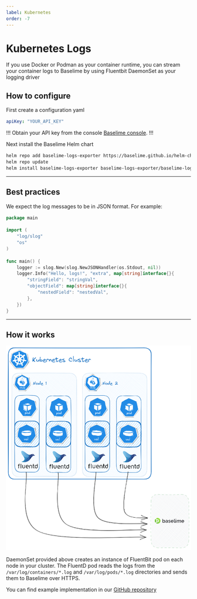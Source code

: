 ```yaml
---
label: Kubernetes
order: -7
---
```


# Kubernetes Logs
If you use Docker or Podman as your container runtime, you can stream your container logs
to Baselime by using Fluentbit DaemonSet as your logging driver

## How to configure
First create a configuration yaml
```yaml # :icon-code: custom-values.yaml
apiKey: "YOUR_API_KEY"
```
!!!
Obtain your API key from the console [Baselime console](https://console.baselime.io).
!!!

Next install the Baselime Helm chart
```bash
helm repo add baselime-logs-exporter https://baselime.github.io/helm-charts
helm repo update
helm install baselime-logs-exporter baselime-logs-exporter/baselime-logs-exporter --values custom-values.yaml
```

---
## Best practices
We expect the log messages to be in JSON format. For example:
```go # :icon-code: main.go
package main

import (
	"log/slog"
	"os"
)

func main() {
	logger := slog.New(slog.NewJSONHandler(os.Stdout, nil))
	logger.Info("Hello, logs!", "extra", map[string]interface{}{
		"stringField": "stringVal",
		"objectField": map[string]interface{}{
			"nestedField": "nestedVal",
		},
	})
}
```

---
## How it works
![Sending Telemetry data to Baselime](../../assets/images/illustrations/sending-data/kubernetes-ingestion.png)

DaemonSet provided above creates an instance of FluentBit pod on each node in your cluster.
The FluentD pod reads the logs from the `/var/log/containers/*.log` and `/var/log/pods/*.log` directories
and sends them to Baselime over HTTPS.

You can find example implementation in our [GitHub repository](https://github.com/baselime/examples/tree/main/kubernetes-logs)